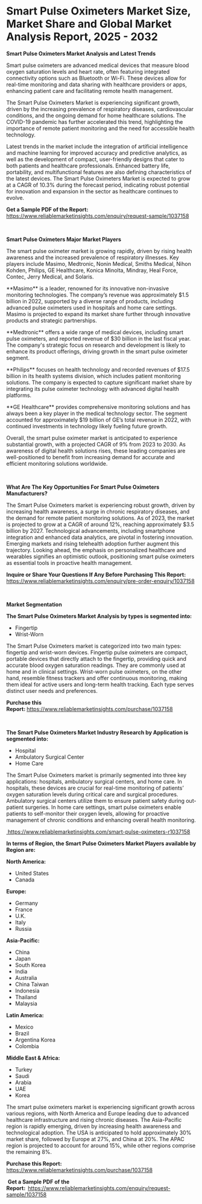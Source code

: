 <p><h1>Smart Pulse Oximeters Market Size, Market Share and Global Market Analysis Report, 2025 - 2032</h1></p><p><strong>Smart Pulse Oximeters Market Analysis and Latest Trends</strong></p>
<p><p>Smart pulse oximeters are advanced medical devices that measure blood oxygen saturation levels and heart rate, often featuring integrated connectivity options such as Bluetooth or Wi-Fi. These devices allow for real-time monitoring and data sharing with healthcare providers or apps, enhancing patient care and facilitating remote health management. </p><p>The Smart Pulse Oximeters Market is experiencing significant growth, driven by the increasing prevalence of respiratory diseases, cardiovascular conditions, and the ongoing demand for home healthcare solutions. The COVID-19 pandemic has further accelerated this trend, highlighting the importance of remote patient monitoring and the need for accessible health technology. </p><p>Latest trends in the market include the integration of artificial intelligence and machine learning for improved accuracy and predictive analytics, as well as the development of compact, user-friendly designs that cater to both patients and healthcare professionals. Enhanced battery life, portability, and multifunctional features are also defining characteristics of the latest devices. The Smart Pulse Oximeters Market is expected to grow at a CAGR of 10.3% during the forecast period, indicating robust potential for innovation and expansion in the sector as healthcare continues to evolve.</p></p>
<p><strong>Get a Sample PDF of the Report:&nbsp;</strong> <a href="https://www.reliablemarketinsights.com/enquiry/request-sample/1037158?utm_campaign=2244&utm_medium=2&utm_source=Github&utm_content=ia&utm_term=13042025&utm_id=smart-pulse-oximeters">https://www.reliablemarketinsights.com/enquiry/request-sample/1037158</a></p>
<p>&nbsp;</p>
<p><strong>Smart Pulse Oximeters Major Market Players</strong></p>
<p><p>The smart pulse oximeter market is growing rapidly, driven by rising health awareness and the increased prevalence of respiratory illnesses. Key players include Masimo, Medtronic, Nonin Medical, Smiths Medical, Nihon Kohden, Philips, GE Healthcare, Konica Minolta, Mindray, Heal Force, Contec, Jerry Medical, and Solaris.</p><p>**Masimo** is a leader, renowned for its innovative non-invasive monitoring technologies. The company’s revenue was approximately $1.5 billion in 2022, supported by a diverse range of products, including advanced pulse oximeters used in hospitals and home care settings. Masimo is projected to expand its market share further through innovative products and strategic partnerships.</p><p>**Medtronic** offers a wide range of medical devices, including smart pulse oximeters, and reported revenue of $30 billion in the last fiscal year. The company's strategic focus on research and development is likely to enhance its product offerings, driving growth in the smart pulse oximeter segment.</p><p>**Philips** focuses on health technology and recorded revenues of $17.5 billion in its health systems division, which includes patient monitoring solutions. The company is expected to capture significant market share by integrating its pulse oximeter technology with advanced digital health platforms.</p><p>**GE Healthcare** provides comprehensive monitoring solutions and has always been a key player in the medical technology sector. The segment accounted for approximately $19 billion of GE’s total revenue in 2022, with continued investments in technology likely fueling future growth.</p><p>Overall, the smart pulse oximeter market is anticipated to experience substantial growth, with a projected CAGR of 9% from 2023 to 2030. As awareness of digital health solutions rises, these leading companies are well-positioned to benefit from increasing demand for accurate and efficient monitoring solutions worldwide.</p></p>
<p>&nbsp;</p>
<p><strong>What Are The Key Opportunities For Smart Pulse Oximeters Manufacturers?</strong></p>
<p><p>The Smart Pulse Oximeters market is experiencing robust growth, driven by increasing health awareness, a surge in chronic respiratory diseases, and the demand for remote patient monitoring solutions. As of 2023, the market is projected to grow at a CAGR of around 12%, reaching approximately $3.5 billion by 2027. Technological advancements, including smartphone integration and enhanced data analytics, are pivotal in fostering innovation. Emerging markets and rising telehealth adoption further augment this trajectory. Looking ahead, the emphasis on personalized healthcare and wearables signifies an optimistic outlook, positioning smart pulse oximeters as essential tools in proactive health management.</p></p>
<p><strong>Inquire or Share Your Questions If Any Before Purchasing This Report:</strong> <a href="https://www.reliablemarketinsights.com/enquiry/pre-order-enquiry/1037158?utm_campaign=2244&utm_medium=2&utm_source=Github&utm_content=ia&utm_term=13042025&utm_id=smart-pulse-oximeters">https://www.reliablemarketinsights.com/enquiry/pre-order-enquiry/1037158</a></p>
<p>&nbsp;</p>
<p><strong>Market Segmentation</strong></p>
<p><strong>The Smart Pulse Oximeters Market Analysis by types is segmented into:</strong></p>
<p><ul><li>Fingertip</li><li>Wrist-Worn</li></ul></p>
<p><p>The Smart Pulse Oximeters market is categorized into two main types: fingertip and wrist-worn devices. Fingertip pulse oximeters are compact, portable devices that directly attach to the fingertip, providing quick and accurate blood oxygen saturation readings. They are commonly used at home and in clinical settings. Wrist-worn pulse oximeters, on the other hand, resemble fitness trackers and offer continuous monitoring, making them ideal for active users and long-term health tracking. Each type serves distinct user needs and preferences.</p></p>
<p><strong>Purchase this Report:&nbsp;</strong><a href="https://www.reliablemarketinsights.com/purchase/1037158?utm_campaign=2244&utm_medium=2&utm_source=Github&utm_content=ia&utm_term=13042025&utm_id=smart-pulse-oximeters">https://www.reliablemarketinsights.com/purchase/1037158</a></p>
<p>&nbsp;</p>
<p><strong>The Smart Pulse Oximeters Market Industry Research by Application is segmented into:</strong></p>
<p><ul><li>Hospital</li><li>Ambulatory Surgical Center</li><li>Home Care</li></ul></p>
<p><p>The Smart Pulse Oximeters market is primarily segmented into three key applications: hospitals, ambulatory surgical centers, and home care. In hospitals, these devices are crucial for real-time monitoring of patients’ oxygen saturation levels during critical care and surgical procedures. Ambulatory surgical centers utilize them to ensure patient safety during out-patient surgeries. In home care settings, smart pulse oximeters enable patients to self-monitor their oxygen levels, allowing for proactive management of chronic conditions and enhancing overall health monitoring.</p></p>
<p><a href="https://www.reliablemarketinsights.com/smart-pulse-oximeters-r1037158?utm_campaign=2244&utm_medium=2&utm_source=Github&utm_content=ia&utm_term=13042025&utm_id=smart-pulse-oximeters">&nbsp;https://www.reliablemarketinsights.com/smart-pulse-oximeters-r1037158</a></p>
<p><strong>In terms of Region, the Smart Pulse Oximeters Market Players available by Region are:</strong></p>
<p>
    <p> <strong> North America: </strong>
        <ul>
            <li>United States</li>
            <li>Canada</li>
        </ul>
        </p> 
    <p> <strong> Europe: </strong>
        <ul>
            <li>Germany</li>
            <li>France</li>
            <li>U.K.</li>
            <li>Italy</li>
            <li>Russia</li>
        </ul>
        </p> 
    <p> <strong> Asia-Pacific: </strong>
        <ul>
            <li>China</li>
            <li>Japan</li>
            <li>South Korea</li>
            <li>India</li>
            <li>Australia</li>
            <li>China Taiwan</li>
            <li>Indonesia</li>
            <li>Thailand</li>
            <li>Malaysia</li>
        </ul>
        </p> 
    <p> <strong> Latin America: </strong>
        <ul>
            <li>Mexico</li>
            <li>Brazil</li>
            <li>Argentina Korea</li>
            <li>Colombia</li>
        </ul>
        </p> 
    <p> <strong> Middle East & Africa: </strong>
        <ul>
            <li>Turkey</li>
            <li>Saudi</li>
            <li>Arabia</li>
            <li>UAE</li>
            <li>Korea</li>
        </ul>
    </p>
    </p>
<p><p>The smart pulse oximeters market is experiencing significant growth across various regions, with North America and Europe leading due to advanced healthcare infrastructure and rising chronic diseases. The Asia-Pacific region is rapidly emerging, driven by increasing health awareness and technological adoption. The USA is anticipated to hold approximately 30% market share, followed by Europe at 27%, and China at 20%. The APAC region is projected to account for around 15%, while other regions comprise the remaining 8%.</p></p>
<p><strong>Purchase this Report: </strong><a href="https://www.reliablemarketinsights.com/purchase/1037158?utm_campaign=2244&utm_medium=2&utm_source=Github&utm_content=ia&utm_term=13042025&utm_id=smart-pulse-oximeters">https://www.reliablemarketinsights.com/purchase/1037158</a></p>
<p>&nbsp;<strong>Get a Sample PDF of the Report:&nbsp;&nbsp;</strong><a href="https://www.reliablemarketinsights.com/enquiry/request-sample/1037158?utm_campaign=2244&utm_medium=2&utm_source=Github&utm_content=ia&utm_term=13042025&utm_id=smart-pulse-oximeters">https://www.reliablemarketinsights.com/enquiry/request-sample/1037158</a></p>
<p><strong></strong></p>
<p><p></p><p></p><p></p></p>